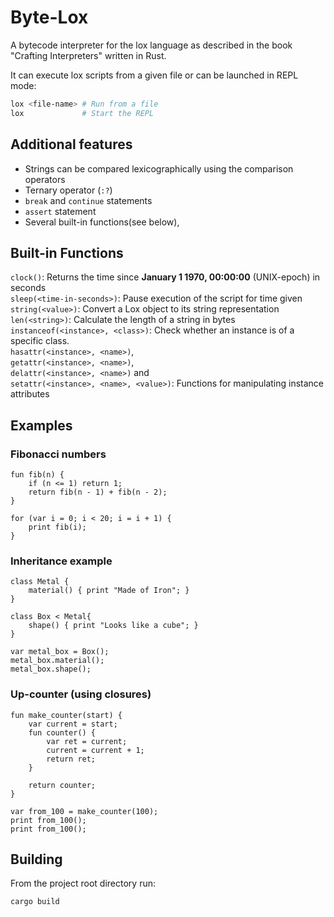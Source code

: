 Byte-Lox
======

A bytecode interpreter for the lox language as described in
the book "Crafting Interpreters" written in Rust.

It can execute lox scripts from a given file or can be launched in REPL mode:
```bash
lox <file-name> # Run from a file
lox             # Start the REPL
```

Additional features
-------------------
 - Strings can be compared lexicographically using the comparison operators
 - Ternary operator (`:?`)
 - `break` and `continue` statements
 - `assert` statement
 - Several built-in functions(see below),


Built-in Functions
------------------
`clock()`: Returns the time since **January 1 1970, 00:00:00** (UNIX-epoch) in seconds  
`sleep(<time-in-seconds>)`: Pause execution of the script for time given  
`string(<value>)`: Convert a Lox object to its string representation  
`len(<string>)`: Calculate the length of a string in bytes  
`instanceof(<instance>, <class>)`: Check whether an instance is of a specific class.  
`hasattr(<instance>, <name>)`,  
`getattr(<instance>, <name>)`,  
`delattr(<instance>, <name>)` and  
`setattr(<instance>, <name>, <value>)`: Functions for manipulating instance attributes  


Examples
--------
### Fibonacci numbers
```
fun fib(n) {
	if (n <= 1) return 1;
	return fib(n - 1) + fib(n - 2);
}

for (var i = 0; i < 20; i = i + 1) {
	print fib(i);
}
```

### Inheritance example
```
class Metal {
	material() { print "Made of Iron"; }
}

class Box < Metal{
	shape() { print "Looks like a cube"; }
}

var metal_box = Box();
metal_box.material();
metal_box.shape();
```

### Up-counter (using closures)
```
fun make_counter(start) {
	var current = start;
	fun counter() {
		var ret = current;
		current = current + 1;
		return ret;
	}

	return counter;
}

var from_100 = make_counter(100);
print from_100();
print from_100();
```


Building
--------
From the project root directory run:

```bash
cargo build
```

